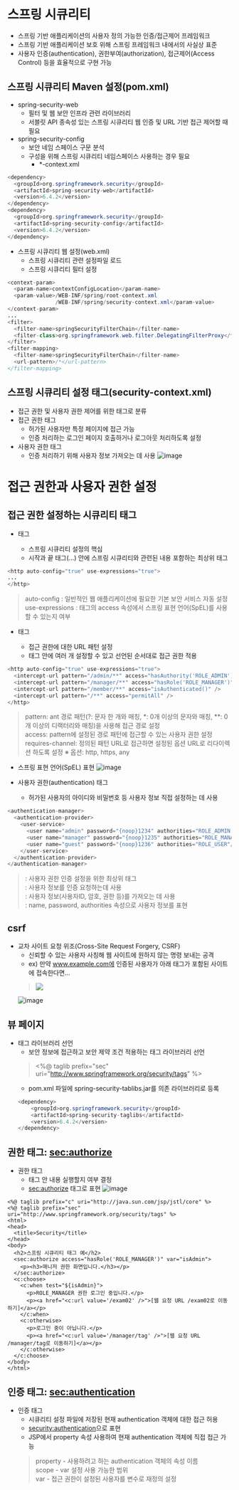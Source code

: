 # 스프링 시큐리티
* 스프링 기반 애플리케이션의 사용자 정의 가능한 인증/접근제어 프레임워크
* 스프링 기반 애플리케이션 보호 위해 스프링 프레임워크 내에서의 사실상 표준
* 사용자 인증(authentication), 권한부여(authorization), 접근제어(Access Control) 등을 효율적으로 구현 가능

## 스프링 시큐리티 Maven 설정(pom.xml)
* spring-security-web
  - 필터 및 웹 보안 인프라 관련 라이브러리
  - 서블릿 API 종속성 있는 스프링 시큐리티 웹 인증 및 URL 기반 접근 제어할 때 필요
* spring-security-config
  - 보안 네임 스페이스 구문 분석
  - 구성을 위해 스프링 시큐리티 네임스페이스 사용하는 경우 필요
    - *-context.xml
```java
<dependency>
  <groupId>org.springframework.security</groupId>
  <artifactId>spring-security-web</artifactId>
  <version>6.4.2</version>
</dependency>
<dependency>
  <groupId>org.springframework.security</groupId>
  <artifactId>spring-security-config</artifactId>
  <version>6.4.2</version>
</dependency>
```
* 스프링 시큐리티 웹 설정(web.xml)
  - 스프링 시큐리티 관련 설정파일 로드
  - 스프링 시큐리티 필터 설정
```java
<context-param>
  <param-name>contextConfigLocation</param-name>
  <param-value>/WEB-INF/spring/root-context.xml
               /WEB-INF/spring/security-context.xml</param-value>
</context-param>
...
<filter>
  <filter-name>springSecurityFilterChain</filter-name>
  <filter-class>org.springframework.web.filter.DelegatingFilterProxy</filter-class>
</filter>
<filter-mapping>
  <filter-name>springSecurityFilterChain</filter-name>
  <url-pattern>/*</url-pattern>
</filter-mapping>
```
## 스프링 시큐리티 설정 태그(security-context.xml)
* 접근 권한 및 사용자 권한 제어를 위한 태그로 분류
* 접근 권한 태그
  - 허가된 사용자만 특정 페이지에 접근 가능
  - 인증 처리하는 로그인 페이지 호출하거나 로그아웃 처리하도록 설정
* 사용자 권한 태그
  - 인증 처리하기 위해 사용자 정보 가져오는 데 사용
![image](https://github.com/user-attachments/assets/1801f7b7-8e18-45c6-861a-d385a2ef43f8)

# 접근 권한과 사용자 권한 설정
## 접근 권한 설정하는 시큐리티 태그
* <http> 태그
  - 스프링 시큐리티 설정의 핵심
  - 시작과 끝 태그(<http>...</http>) 안에 스프링 시큐리티와 관련된 내용 포함하는 최상위 태그
```java
<http auto-config="true" use-expressions="true">
...
</http>
```
> auto-config : 일반적인 웹 애플리케이션에 필요한 기본 보안 서비스 자동 설정 <br>
> use-expressions : <intercept-url> 태그의 access 속성에서 스프링 표현 언어(SpEL)를 사용할 수 있는지 여부
* <intercept-url> 태그
  - 접근 권한에 대한 URL 패턴 설정
  - <http> 태그 안에 여러 개 설정할 수 있고 선언된 순서대로 접근 권한 적용
```java
<http auto-config="true" use-expressions="true">
  <intercept-url pattern="/admin/**" access="hasAuthority('ROLE_ADMIN')" />
  <intercept-url pattern="/manager/**" access="hasRole('ROLE_MANAGER')" />
  <intercept-url pattern="/member/**" access="isAuthenticated()" />
  <intercept-url pattern="/**" access="permitAll" />
</http>
```
> pattern: ant 경로 패턴(?: 문자 한 개와 매칭, *: 0개 이상의 문자와 매칭, **: 0개 이상의 디랙터리와 매칭)을 사용해 접근 경로 설정 <br>
> access: pattern에 설정된 경로 패턴에 접근할 수 있는 사용자 권한 설정 <br>
> requires-channel: 정의된 패턴 URL로 접근하면 설정된 옵션 URL로 리다이렉션 하도록 설정 ※ 옵션: http, https, any

* 스프링 표현 언어(SpEL) 표현
![image](https://github.com/user-attachments/assets/de9159f4-3adb-4a70-98c8-e09d24f86db1)

* 사용자 권한(authentication) 태그
  - 허가된 사용자의 아이디와 비밀번호 등 사용자 정보 직접 설정하는 데 사용
```java
<authentication-manager>
  <authentication-provider>
    <user-service>
      <user name="admin" password="{noop}1234" authorities="ROLE_ADMIN, ROLE_USER"/>
      <user name="manager" password="{noop}1235" authorities="ROLE_MANAGER"/>
      <user name="guest" password="{noop}1236" authorities="ROLE_USER"/>
    </user-service>
  </authentication-provider>
</authentication-manager>
```
> <authentication-manager>: 사용자 권한 인증 설정을 위한 최상위 태그 <br>
> <authentication-provider>: 사용자 정보를 인증 요청하는데 사용 <br>
> <user-service>: 사용자 정보(사용자ID, 암호, 권한 등)를 가져오는 데 사용 <br>
> <user>: name, password, authorities 속성으로 사용자 정보를 표현

## csrf
* 교차 사이트 요청 위조(Cross-Site Request Forgery, CSRF)
  - 신뢰할 수 있는 사용자 사칭해 웹 사이트에 원하지 않는 명령 보내는 공격
  - ex) 만약 www.example.com에 인증된 사용자가 아래 태그가 포함된 사이트에 접속한다면...
  > <img src="https://www.example.com/index.php?action=delete&id=123" />
  ![image](https://github.com/user-attachments/assets/f5d17be7-ed26-4672-a754-5e907d4be3cd)

## 뷰 페이지
* 태그 라이브러리 선언
  - 보안 정보에 접근하고 보안 제약 조건 적용하는 태그 라이브러리 선언
  > <%@ taglib prefix="sec" uri="http://www.springframework.org/security/tags" %>
  - pom.xml 파일에 spring-security-tablibs.jar를 의존 라이브러리로 등록
  ```java
  <dependency>
      <groupId>org.springframework.security</groupId>
      <artifactId>spring-security-taglibs</artifactId>
      <version>6.4.2</version>
  </dependency>
  ```

## 권한 태그: <sec:authorize>
* 권한 태그
  - 태그 안 내용 실행할지 여부 결정
  - <sec:authorize> 태그로 표현
  ![image](https://github.com/user-attachments/assets/af85d189-4236-402f-b8de-098bff18561e)
```java<%@ page contentType="text/html; charset=utf-8" %>
<%@ taglib prefix="c" uri="http://java.sun.com/jsp/jstl/core" %>
<%@ taglib prefix="sec" uri="http://www.springframework.org/security/tags" %>
<html>
<head>
  <title>Security</title>
</head>
<body>
  <h2>스프링 시큐리티 태그 예</h2>
  <sec:authorize access="hasRole('ROLE_MANAGER')" var="isAdmin">
    <p><h3>매니저 권한 화면입니다.</h3></p>
  </sec:authorize>
  <c:choose>
    <c:when test="${isAdmin}">
      <p>ROLE_MANAGER 권한 로그인 중입니다.</p>
      <p><a href="<c:url value='/exam02' />">[웹 요청 URL /exam02로 이동하기]</a></p>
    </c:when>
    <c:otherwise>
      <p>로그인 중이 아닙니다.</p>
      <p><a href="<c:url value='/manager/tag' />">[웹 요청 URL /manager/tag로 이동하기]</a></p>
    </c:otherwise>
  </c:choose>
</body>
</html>
```

## 인증 태그: <sec:authentication>
* 인증 태그
  - 시큐리티 설정 파일에 저장된 현재 authentication 객체에 대한 접근 허용
  - <security:authentication>으로 표현
  - JSP에서 property 속성 사용하여 현재 authentication 객체에 직접 접근 가능
  > property - 사용하려고 하는 authentication 객체의 속성 이름 <br>
  > scope - var 설정 사용 가능한 범위 <br>
  > var - 접근 권한이 설정된 사용자를 변수로 재정의 설정 <br>



